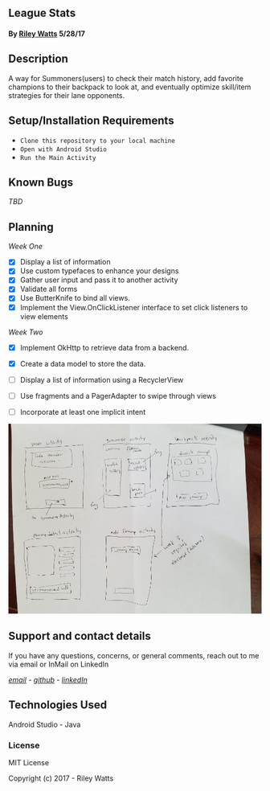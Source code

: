 ## League Stats

#### By [Riley Watts](https://www.linkedin.com/in/rileywhat) 5/28/17

## Description

A way for Summoners(users) to check their match history, add favorite champions to their backpack to look at, and eventually optimize skill/item strategies for their lane opponents.

## Setup/Installation Requirements

* `Clone this repository to your local machine`
* `Open with Android Studio`
* `Run the Main Activity`

## Known Bugs
_TBD_

## Planning

 _Week One_
- [x] Display a list of information
- [x] Use custom typefaces to enhance your designs
- [x] Gather user input and pass it to another activity
- [x] Validate all forms
- [x] Use ButterKnife to bind all views.
- [x] Implement the View.OnClickListener interface to set click listeners to view elements

_Week Two_
- [x] Implement OkHttp to retrieve data from a backend.
- [x] Create a data model to store the data.
- [ ] Display a list of information using a RecyclerView
- [ ] Use fragments and a PagerAdapter to swipe through views
- [ ] Incorporate at least one implicit intent




![Planning](resources/images/plan.jpg)

## Support and contact details
If you have any questions, concerns, or general comments, reach out to me via email or InMail on LinkedIn

_[email](mailto:watts.up.riley@gmail.com) - [github](https://www.github.com/rifley) -
[linkedIn](https://www.linkedin.com/in/rileywhat)_

## Technologies Used

Android Studio - Java

### License

MIT License

Copyright (c) 2017 - Riley Watts
